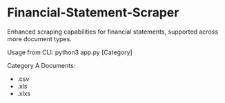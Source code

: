 # Financial-Statement-Scraper
Enhanced scraping capabilities for financial statements, supported across more document types.

Usage from CLI:
python3 app.py [Category]

Category A Documents:
- .csv
- .xls
- .xlxs
